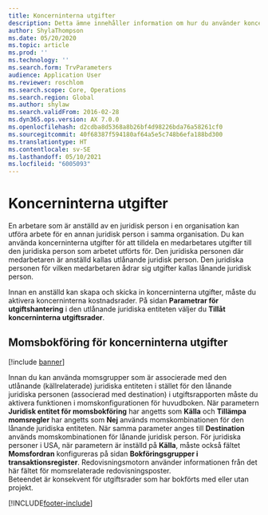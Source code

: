 ```yaml
---
title: Koncerninterna utgifter
description: Detta ämne innehåller information om hur du använder koncerninterna utgifter för att tilldela en medarbetares utgifter till den juridiska person som arbetet utförts för.
author: ShylaThompson
ms.date: 05/20/2020
ms.topic: article
ms.prod: ''
ms.technology: ''
ms.search.form: TrvParameters
audience: Application User
ms.reviewer: roschlom
ms.search.scope: Core, Operations
ms.search.region: Global
ms.author: shylaw
ms.search.validFrom: 2016-02-28
ms.dyn365.ops.version: AX 7.0.0
ms.openlocfilehash: d2cdba8d5368a8b26bf4d98226bda76a58261cf0
ms.sourcegitcommit: 40f68387f594180af64a5e5c748b6efa188bd300
ms.translationtype: HT
ms.contentlocale: sv-SE
ms.lasthandoff: 05/10/2021
ms.locfileid: "6005093"
---
```

# <a name="intercompany-expenses"></a>Koncerninterna utgifter

En arbetare som är anställd av en juridisk person i en organisation kan utföra arbete för en annan juridisk person i samma organisation. Du kan använda koncerninterna utgifter för att tilldela en medarbetares utgifter till den juridiska person som arbetet utförts för. Den juridiska personen där medarbetaren är anställd kallas utlånande juridisk person. Den juridiska personen för vilken medarbetaren ådrar sig utgifter kallas lånande juridisk person. 

Innan en anställd kan skapa och skicka in koncerninterna utgifter, måste du aktivera koncerninterna kostnadsrader. På sidan **Parametrar för utgiftshantering** i den utlånande juridiska entiteten väljer du **Tillåt koncerninterna utgiftsrader**. 

## <a name="tax-posting-for-intercompany-expenses"></a>Momsbokföring för koncerninterna utgifter

[!include [banner](../includes/banner.md)]

Innan du kan använda momsgrupper som är associerade med den utlånande (källrelaterade) juridiska entiteten i stället för den lånande juridiska personen (associerad med destination) i utgiftsrapporten måste du aktivera funktionen i momskonfigurationen för huvudboken. När parametern **Juridisk entitet för momsbokföring** har angetts som **Källa** och **Tillämpa momsregler** har angetts som **Nej** används momskombinationen för den lånande juridiska entiteten. När samma parameter anges till **Destination** används momskombinationen för lånande juridisk person. För juridiska personer i USA, när parametern är inställd på **Källa**, måste också fältet **Momsfordran** konfigureras på sidan **Bokföringsgrupper i transaktionsregister**. Redovisningsmotorn använder informationen från det här fältet för momsrelaterade redovisningsposter.   
Beteendet är konsekvent för utgiftsrader som har bokförts med eller utan projekt.  


[!INCLUDE[footer-include](../includes/footer-banner.md)]